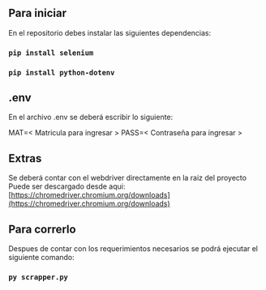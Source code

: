 ## Para iniciar

En el repositorio debes instalar las siguientes dependencias:

### `pip install selenium`
### `pip install python-dotenv`


## .env

En el archivo .env se deberá escribir lo siguiente:

MAT=< Matricula para ingresar >
PASS=< Contraseña para ingresar >

## Extras

Se deberá contar con el webdriver directamente en la raiz del proyecto 
Puede ser descargado desde aqui: [https://chromedriver.chromium.org/downloads](https://chromedriver.chromium.org/downloads) 
## Para correrlo

Despues de contar con los requerimientos necesarios se podrá ejecutar el siguiente comando:
### `py scrapper.py`
